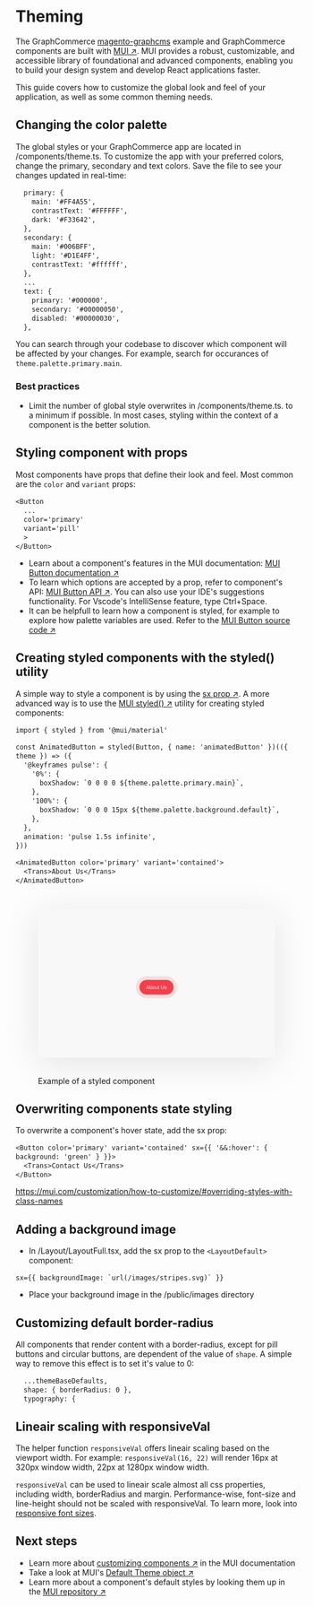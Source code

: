 # Theming

The GraphCommerce [magento-graphcms]() example and GraphCommerce components are
built with [MUI ↗](https://mui.com/). MUI provides a robust, customizable, and
accessible library of foundational and advanced components, enabling you to
build your design system and develop React applications faster.

This guide covers how to customize the global look and feel of your application,
as well as some common theming needs.

## Changing the color palette

The global styles or your GraphCommerce app are located in /components/theme.ts.
To customize the app with your preferred colors, change the primary, secondary
and text colors. Save the file to see your changes updated in real-time:

```
  primary: {
    main: '#FF4A55',
    contrastText: '#FFFFFF',
    dark: '#F33642',
  },
  secondary: {
    main: '#006BFF',
    light: '#D1E4FF',
    contrastText: '#ffffff',
  },
  ...
  text: {
    primary: '#000000',
    secondary: '#00000050',
    disabled: '#00000030',
  },
```

You can search through your codebase to discover which component will be
affected by your changes. For example, search for occurances of
`theme.palette.primary.main`.

### Best practices

- Limit the number of global style overwrites in /components/theme.ts. to a
  minimum if possible. In most cases, styling within the context of a component
  is the better solution.

## Styling component with props

Most components have props that define their look and feel. Most common are the
`color` and `variant` props:

```
<Button
  ...
  color='primary'
  variant='pill'
  >
</Button>
```

- Learn about a component's features in the MUI documentation:
  [MUI Button documentation ↗](https://mui.com/components/buttons/)
- To learn which options are accepted by a prop, refer to component's API:
  [MUI Button API ↗](https://mui.com/api/button/). You can also use your IDE's
  suggestions functionality. For Vscode's IntelliSense feature, type Ctrl+Space.
- It can be helpfull to learn how a component is styled, for example to explore
  how palette variables are used. Refer to the
  [MUI Button source code ↗](https://github.com/mui/material-ui/blob/master/packages/mui-material/src/Button/Button.js)

## Creating styled components with the styled() utility

A simple way to style a component is by using the
[sx prop ↗](https://mui.com/system/the-sx-prop/). A more advanced way is to use
the [MUI styled() ↗](https://mui.com/system/styled/) utility for creating styled
components:

```
import { styled } from '@mui/material'
```

```
const AnimatedButton = styled(Button, { name: 'animatedButton' })(({ theme }) => ({
  '@keyframes pulse': {
    '0%': {
      boxShadow: `0 0 0 0 ${theme.palette.primary.main}`,
    },
    '100%': {
      boxShadow: `0 0 0 15px ${theme.palette.background.default}`,
    },
  },
  animation: 'pulse 1.5s infinite',
}))
```

```
<AnimatedButton color='primary' variant='contained'>
  <Trans>About Us</Trans>
</AnimatedButton>
```

<figure>
 <img src="./../../public/h39.gif" style="min-width:100%; aspect-ratio: 16:9; box-shadow: 0 10px 60px 0 rgba(0,0,0,0.10); margin: 30px 0">
 <figcaption>Example of a styled component</figcaption>
</figure>

## Overwriting components state styling

To overwrite a component's hover state, add the sx prop:

```
<Button color='primary' variant='contained' sx={{ '&&:hover': { background: 'green' } }}>
  <Trans>Contact Us</Trans>
</Button>
```

https://mui.com/customization/how-to-customize/#overriding-styles-with-class-names

## Adding a background image

- In /Layout/LayoutFull.tsx, add the sx prop to the `<LayoutDefault>` component:

```
sx={{ backgroundImage: `url(/images/stripes.svg)` }}
```

- Place your background image in the /public/images directory

## Customizing default border-radius

All components that render content with a border-radius, except for pill buttons
and circular buttons, are dependent of the value of `shape`. A simple way to
remove this effect is to set it's value to 0:

```
  ...themeBaseDefaults,
  shape: { borderRadius: 0 },
  typography: {
```

## Lineair scaling with responsiveVal

The helper function `responsiveVal` offers lineair scaling based on the viewport
width. For example: `responsiveVal(16, 22)` will render 16px at 320px window
width, 22px at 1280px window width.

`responsiveVal` can be used to lineair scale almost all css properties,
including width, borderRadius and margin. Performance-wise, font-size and
line-height should not be scaled with responsiveVal. To learn more, look into
[responsive font sizes]().

## Next steps

- Learn more about
  [customizing components ↗](https://mui.com/customization/how-to-customize/#overriding-styles-with-class-names)
  in the MUI documentation
- Take a look at MUI's
  [Default Theme object ↗](https://mui.com/customization/default-theme/)
- Learn more about a component's default styles by looking them up in the
  [MUI repository ↗](https://github.com/mui/material-ui/tree/master/packages/mui-material/src)
